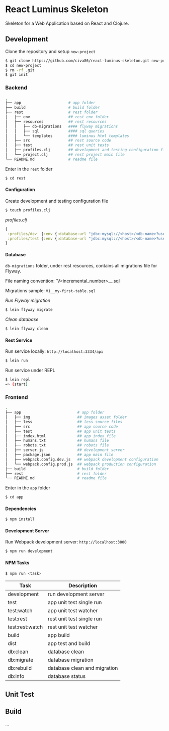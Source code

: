 # React Luminus Skeleton

Skeleton for a Web Application based on React and Clojure.

## Development

Clone the repository and setup `new-project`

```bash
$ git clone https://github.com/civa86/react-luminus-skeleton.git new-project
$ cd new-project
$ rm -rf .git
$ git init
```

### Backend

```bash
.
├── app                     # app folder
├── build                   # build folder
├── rest                    # rest folder
│   ├── env                 ## rest env folder
│   ├── resources           ## rest resources
│   │   ├── db-migrations   #### flyway migrations
│   │   ├── sql             #### sql queries
│   │   └── templates       #### luminus html templates
│   ├── src                 ## rest source code
│   ├── test                ## rest unit tests
│   ├── profiles.clj        ## development and testing configuration file
│   └── project.clj         ## rest project main file
└── README.md               # readme file
```

Enter in the `rest` folder

```bash
$ cd rest
```

#### Configuration

Create development and testing configuration file

```bash
$ touch profiles.clj
```

*profiles.clj*

```clojure
{
 :profiles/dev  {:env {:database-url "jdbc:mysql://<host>/<db-name>?user=<db-user>&password=<db-passwd>"}}
 :profiles/test {:env {:database-url "jdbc:mysql://<host>/<db-name>?user=<db-user>&password=<db-passwd>"}}
}
```

#### Database

`db-migrations` folder, under rest resources, contains all migrations file for Flyway.

File naming convention: `V<incremental_number>__<migration-name>.sql

Migrations sample: `V1__my-first-table.sql`

*Run Flyway migration*

```bash
$ lein flyway migrate
```

*Clean database*

```bash
$ lein flyway clean
```

#### Rest Service

Run service locally: `http://localhost:3334/api`

```bash
$ lein run
```

Run service under REPL

```bash
$ lein repl
=> (start)
```

### Frontend

```bash
.
├── app                         # app folder
│   ├── img                     ## images asset folder
│   ├── less                    ## less source files
│   ├── src                     ## app source code
│   ├── test                    ## app unit tests
│   ├── index.html              ## app index file
│   ├── humans.txt              ## humans file
│   ├── robots.txt              ## robots file
│   ├── server.js               ## development server
│   ├── package.json            ## app main file
│   ├── webpack.config.dev.js   ## webpack development configuration
│   └── webpack.config.prod.js  ## webpack production configuration
├── build                       # build folder
├── rest                        # rest folder
└── README.md                   # readme file
```

Enter in the `app` folder

```bash
$ cd app
```

#### Dependencies

```bash
$ npm install
```

#### Development Server

Run Webpack development server: `http://localhost:3000`

```bash
$ npm run development
```

#### NPM Tasks

```bash
$ npm run <task>
```

| Task             | Description                  |
| ---------------- | ---------------------------- |
| development      | run development server       |
| test             | app unit test single run     |
| test:watch       | app unit test watcher        |
| test:rest        | rest unit test single run    |
| test:rest:watch  | rest unit test watcher       |
| build            | app build                    |
| dist             | app test and build           |
| db:clean         | database clean               |
| db:migrate       | database migration           |
| db:rebuild       | database clean and migration |
| db:info          | database status              |

## Unit Test

## Build

...
